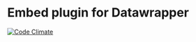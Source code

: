 # Embed plugin for Datawrapper

[![Code Climate](https://codeclimate.com/github/informeren/publish-embed/badges/gpa.svg)](https://codeclimate.com/github/informeren/publish-embed)
